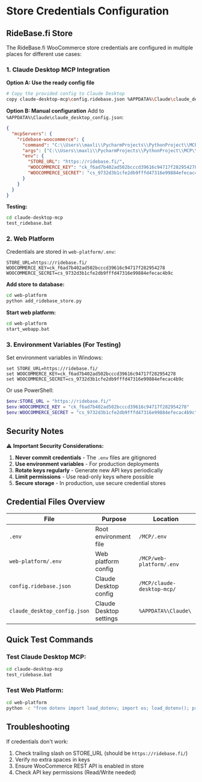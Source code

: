 # Store Credentials Configuration

## RideBase.fi Store

The RideBase.fi WooCommerce store credentials are configured in multiple places for different use cases:

### 1. Claude Desktop MCP Integration

**Option A: Use the ready config file**
```bash
# Copy the provided config to Claude Desktop
copy claude-desktop-mcp\config.ridebase.json %APPDATA%\Claude\claude_desktop_config.json
```

**Option B: Manual configuration**
Add to `%APPDATA%\Claude\claude_desktop_config.json`:
```json
{
  "mcpServers": {
    "ridebase-woocommerce": {
      "command": "C:\\Users\\maxli\\PycharmProjects\\PythonProject\\MCP\\venv\\Scripts\\python.exe",
      "args": ["C:\\Users\\maxli\\PycharmProjects\\PythonProject\\MCP\\claude-desktop-mcp\\mcp_server.py"],
      "env": {
        "STORE_URL": "https://ridebase.fi/",
        "WOOCOMMERCE_KEY": "ck_f6ad7b402ad502bcccd39616c94717f282954278",
        "WOOCOMMERCE_SECRET": "cs_9732d3b1cfe2db9fffd47316e99884efecac4b9c"
      }
    }
  }
}
```

**Testing:**
```bash
cd claude-desktop-mcp
test_ridebase.bat
```

### 2. Web Platform

Credentials are stored in `web-platform/.env`:
```env
STORE_URL=https://ridebase.fi/
WOOCOMMERCE_KEY=ck_f6ad7b402ad502bcccd39616c94717f282954278
WOOCOMMERCE_SECRET=cs_9732d3b1cfe2db9fffd47316e99884efecac4b9c
```

**Add store to database:**
```bash
cd web-platform
python add_ridebase_store.py
```

**Start web platform:**
```bash
cd web-platform
start_webapp.bat
```

### 3. Environment Variables (For Testing)

Set environment variables in Windows:
```batch
set STORE_URL=https://ridebase.fi/
set WOOCOMMERCE_KEY=ck_f6ad7b402ad502bcccd39616c94717f282954278
set WOOCOMMERCE_SECRET=cs_9732d3b1cfe2db9fffd47316e99884efecac4b9c
```

Or use PowerShell:
```powershell
$env:STORE_URL = "https://ridebase.fi/"
$env:WOOCOMMERCE_KEY = "ck_f6ad7b402ad502bcccd39616c94717f282954278"
$env:WOOCOMMERCE_SECRET = "cs_9732d3b1cfe2db9fffd47316e99884efecac4b9c"
```

## Security Notes

⚠️ **Important Security Considerations:**

1. **Never commit credentials** - The `.env` files are gitignored
2. **Use environment variables** - For production deployments
3. **Rotate keys regularly** - Generate new API keys periodically
4. **Limit permissions** - Use read-only keys where possible
5. **Secure storage** - In production, use secure credential stores

## Credential Files Overview

| File | Purpose | Location |
|------|---------|----------|
| `.env` | Root environment file | `/MCP/.env` |
| `web-platform/.env` | Web platform config | `/MCP/web-platform/.env` |
| `config.ridebase.json` | Claude Desktop config | `/MCP/claude-desktop-mcp/` |
| `claude_desktop_config.json` | Claude Desktop settings | `%APPDATA%\Claude\` |

## Quick Test Commands

### Test Claude Desktop MCP:
```bash
cd claude-desktop-mcp
test_ridebase.bat
```

### Test Web Platform:
```bash
cd web-platform
python -c "from dotenv import load_dotenv; import os; load_dotenv(); print(f'Store: {os.getenv(\"STORE_URL\")}')"
```

## Troubleshooting

If credentials don't work:
1. Check trailing slash on STORE_URL (should be `https://ridebase.fi/`)
2. Verify no extra spaces in keys
3. Ensure WooCommerce REST API is enabled in store
4. Check API key permissions (Read/Write needed)